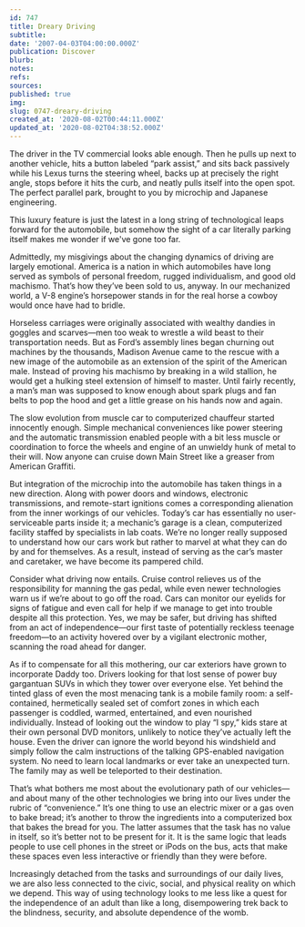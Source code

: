 ```yaml
---
id: 747
title: Dreary Driving
subtitle: 
date: '2007-04-03T04:00:00.000Z'
publication: Discover
blurb: 
notes: 
refs: 
sources: 
published: true
img: 
slug: 0747-dreary-driving
created_at: '2020-08-02T00:44:11.000Z'
updated_at: '2020-08-02T04:38:52.000Z'
---
```

The driver in the TV commercial looks able enough. Then he pulls up next to another vehicle, hits a button labeled “park assist,” and sits back passively while his Lexus turns the steering wheel, backs up at precisely the right angle, stops before it hits the curb, and neatly pulls itself into the open spot. The perfect parallel park, brought to you by microchip and Japanese engineering.

This luxury feature is just the latest in a long string of technological leaps forward for the automobile, but somehow the sight of a car literally parking itself makes me wonder if we've gone too far.

Admittedly, my misgivings about the changing dynamics of driving are largely emotional. America is a nation in which automobiles have long served as symbols of personal freedom, rugged individualism, and good old machismo. That’s how they’ve been sold to us, anyway. In our mechanized world, a V-8 engine’s horsepower stands in for the real horse a cowboy would once have had to bridle.

Horseless carriages were originally associated with wealthy dandies in goggles and scarves—men too weak to wrestle a wild beast to their transportation needs. But as Ford’s assembly lines began churning out machines by the thousands, Madison Avenue came to the rescue with a new image of the automobile as an extension of the spirit of the American male. Instead of proving his machismo by breaking in a wild stallion, he would get a hulking steel extension of himself to master. Until fairly recently, a man’s man was supposed to know enough about spark plugs and fan belts to pop the hood and get a little grease on his hands now and again.

The slow evolution from muscle car to computerized chauffeur started innocently enough. Simple mechanical conveniences like power steering and the automatic transmission enabled people with a bit less muscle or coordination to force the wheels and engine of an unwieldy hunk of metal to their will. Now anyone can cruise down Main Street like a greaser from American Graffiti.

But integration of the microchip into the automobile has taken things in a new direction. Along with power doors and windows, electronic transmissions, and remote-start ignitions comes a corresponding alienation from the inner workings of our vehicles. Today’s car has essentially no user-serviceable parts inside it; a mechanic’s garage is a clean, computerized facility staffed by specialists in lab coats. We’re no longer really supposed to understand how our cars work but rather to marvel at what they can do by and for themselves. As a result, instead of serving as the car’s master and caretaker, we have become its pampered child.

Consider what driving now entails. Cruise control relieves us of the responsibility for manning the gas pedal, while even newer technologies warn us if we’re about to go off the road. Cars can monitor our eyelids for signs of fatigue and even call for help if we manage to get into trouble despite all this protection. Yes, we may be safer, but driving has shifted from an act of independence—our first taste of potentially reckless teenage freedom—to an activity hovered over by a vigilant electronic mother, scanning the road ahead for danger.

As if to compensate for all this mothering, our car exteriors have grown to incorporate Daddy too. Drivers looking for that lost sense of power buy gargantuan SUVs in which they tower over everyone else. Yet behind the tinted glass of even the most menacing tank is a mobile family room: a self-contained, hermetically sealed set of comfort zones in which each passenger is coddled, warmed, entertained, and even nourished individually. Instead of looking out the window to play “I spy,” kids stare at their own personal DVD monitors, unlikely to notice they’ve actually left the house. Even the driver can ignore the world beyond his windshield and simply follow the calm instructions of the talking GPS-enabled navigation system. No need to learn local landmarks or ever take an unexpected turn. The family may as well be teleported to their destination.

That’s what bothers me most about the evolutionary path of our vehicles—and about many of the other technologies we bring into our lives under the rubric of “convenience.” It’s one thing to use an electric mixer or a gas oven to bake bread; it’s another to throw the ingredients into a computerized box that bakes the bread for you. The latter assumes that the task has no value in itself, so it’s better not to be present for it. It is the same logic that leads people to use cell phones in the street or iPods on the bus, acts that make these spaces even less interactive or friendly than they were before.

Increasingly detached from the tasks and surroundings of our daily lives, we are also less connected to the civic, social, and physical reality on which we depend. This way of using technology looks to me less like a quest for the independence of an adult than like a long, disempowering trek back to the blindness, security, and absolute dependence of the womb.
